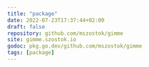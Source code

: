 ```yaml
---
title: "package"
date: 2022-07-23T17:37:44+02:00
draft: false
repository: github.com/mszostok/gimme
site: gimme.szostok.io
godoc: pkg.go.dev/github.com/mszostok/gimme
tags: [package]
---
```

